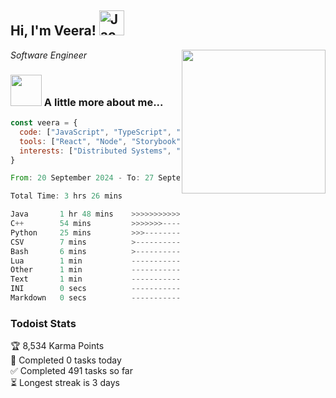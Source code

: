 <h2> Hi, I'm Veera! <img src="https://raw.githubusercontent.com/Tarikul-Islam-Anik/Animated-Fluent-Emojis/master/Emojis/Activities/Jack-O-Lantern.png" alt="Jack-O-Lantern" width="40" height="40" /></h2>
<img align='right' src="https://user-images.githubusercontent.com/74038190/213911110-aedbef38-a29f-4b6b-a65c-11608b4f75a5.gif" width="230">
<p><em>Software Engineer</em></p>


### <img src="https://user-images.githubusercontent.com/74038190/216656963-09118229-8a9e-4af0-910c-c37f35f2e210.gif" width="50"> A little more about me...  

```javascript
const veera = {
  code: ["JavaScript", "TypeScript", "HTML", "CSS", "Python", "Java", "C++"],
  tools: ["React", "Node", "Storybook", "Docker", "Next.JS", "Node", "AWS", "gRPC"],
  interests: ["Distributed Systems", "Cloud Computing", "Machine Learning", "Enterprise Software", "AI"]
}
```

<!--START_SECTION:waka-->

```rust
From: 20 September 2024 - To: 27 September 2024

Total Time: 3 hrs 26 mins

Java       1 hr 48 mins    >>>>>>>>>>>>>------------   52.31 %
C++        54 mins         >>>>>>>------------------   26.15 %
Python     25 mins         >>>----------------------   12.10 %
CSV        7 mins          >------------------------   03.59 %
Bash       6 mins          >------------------------   03.11 %
Lua        1 min           -------------------------   00.86 %
Other      1 min           -------------------------   00.80 %
Text       1 min           -------------------------   00.53 %
INI        0 secs          -------------------------   00.23 %
Markdown   0 secs          -------------------------   00.13 %
```

<!--END_SECTION:waka-->


### Todoist Stats

<!-- TODO-IST:START -->
🏆  8,534 Karma Points           
🌸  Completed 0 tasks today           
✅  Completed 491 tasks so far           
⏳  Longest streak is 3 days
<!-- TODO-IST:END -->
<!--
Profile views:
[![](https://visitcount.itsvg.in/api?id=veeravivekt&label=Profile%20Views&color=1&icon=2&pretty=false)](https://visitcount.itsvg.in)
-->
